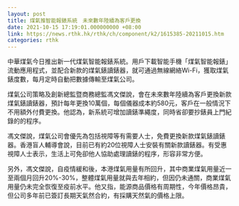 ```yaml
---
layout: post
title: 煤氣推智能報錶系統　未來數年陸續為客戶更換
date: 2021-10-15 17:19:01.000000000 +08:00
link: https://news.rthk.hk/rthk/ch/component/k2/1615385-20211015.htm
categories: rthk
---
```


中華煤氣今日推出新一代煤氣智能報錶系統。用戶下載智能手機「煤氣智能報錶」流動應用程式，並配合新款的煤氣錶讀錶器，就可通過無線網絡Wi-Fi，獲取煤氣錶度數，每月定時自動把數據傳輸至煤氣公司。

煤氣公司策略及創新總監暨商務總監馮文傑說，會在未來數年陸續為客戶更換新款煤氣錶讀錶器，預計每年更換10萬個，每個儀器成本約580元，客戶在一般情況下不用額外付費更換。他認為，新系統可增加讀錶準繩度，同時省卻要抄錶員上門紀錄的的程序。

馮文傑說，煤氣公司會優先為包括視障等有需要人士，免費更換新款煤氣錶讀錶器。香港盲人輔導會說，目前已有約20位視障人士安裝有關新款讀錶器。有受惠視障人士表示，生活上可免卻他人協助處理讀錶的程序，形容非常方便。

另外，馮文傑說，自疫情緩和後，本港煤氣用量有所回升，其中商業煤氣用量近一至兩個月回升20%-30%，整體煤氣用量就與去年相約，但因仍未通關，商業煤氣用量仍未完全恢復至疫前水平。他又指，能源商品價格有周期性，今年價格昂貴，但公司多年前已簽訂長期天氣然合約，有採購天然氣的價格上限。
